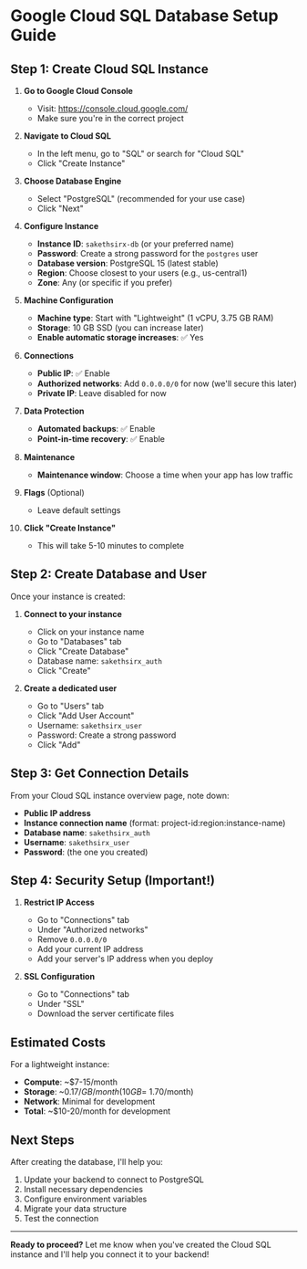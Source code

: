 # Google Cloud SQL Database Setup Guide

## Step 1: Create Cloud SQL Instance

1. **Go to Google Cloud Console**
   - Visit: https://console.cloud.google.com/
   - Make sure you're in the correct project

2. **Navigate to Cloud SQL**
   - In the left menu, go to "SQL" or search for "Cloud SQL"
   - Click "Create Instance"

3. **Choose Database Engine**
   - Select "PostgreSQL" (recommended for your use case)
   - Click "Next"

4. **Configure Instance**
   - **Instance ID**: `sakethsirx-db` (or your preferred name)
   - **Password**: Create a strong password for the `postgres` user
   - **Database version**: PostgreSQL 15 (latest stable)
   - **Region**: Choose closest to your users (e.g., us-central1)
   - **Zone**: Any (or specific if you prefer)

5. **Machine Configuration**
   - **Machine type**: Start with "Lightweight" (1 vCPU, 3.75 GB RAM)
   - **Storage**: 10 GB SSD (you can increase later)
   - **Enable automatic storage increases**: ✅ Yes

6. **Connections**
   - **Public IP**: ✅ Enable
   - **Authorized networks**: Add `0.0.0.0/0` for now (we'll secure this later)
   - **Private IP**: Leave disabled for now

7. **Data Protection**
   - **Automated backups**: ✅ Enable
   - **Point-in-time recovery**: ✅ Enable

8. **Maintenance**
   - **Maintenance window**: Choose a time when your app has low traffic

9. **Flags** (Optional)
   - Leave default settings

10. **Click "Create Instance"**
    - This will take 5-10 minutes to complete

## Step 2: Create Database and User

Once your instance is created:

1. **Connect to your instance**
   - Click on your instance name
   - Go to "Databases" tab
   - Click "Create Database"
   - Database name: `sakethsirx_auth`
   - Click "Create"

2. **Create a dedicated user**
   - Go to "Users" tab
   - Click "Add User Account"
   - Username: `sakethsirx_user`
   - Password: Create a strong password
   - Click "Add"

## Step 3: Get Connection Details

From your Cloud SQL instance overview page, note down:
- **Public IP address**
- **Instance connection name** (format: project-id:region:instance-name)
- **Database name**: `sakethsirx_auth`
- **Username**: `sakethsirx_user`
- **Password**: (the one you created)

## Step 4: Security Setup (Important!)

1. **Restrict IP Access**
   - Go to "Connections" tab
   - Under "Authorized networks"
   - Remove `0.0.0.0/0`
   - Add your current IP address
   - Add your server's IP address when you deploy

2. **SSL Configuration**
   - Go to "Connections" tab
   - Under "SSL"
   - Download the server certificate files

## Estimated Costs

For a lightweight instance:
- **Compute**: ~$7-15/month
- **Storage**: ~$0.17/GB/month (10GB = ~$1.70/month)
- **Network**: Minimal for development
- **Total**: ~$10-20/month for development

## Next Steps

After creating the database, I'll help you:
1. Update your backend to connect to PostgreSQL
2. Install necessary dependencies
3. Configure environment variables
4. Migrate your data structure
5. Test the connection

---

**Ready to proceed?** Let me know when you've created the Cloud SQL instance and I'll help you connect it to your backend!